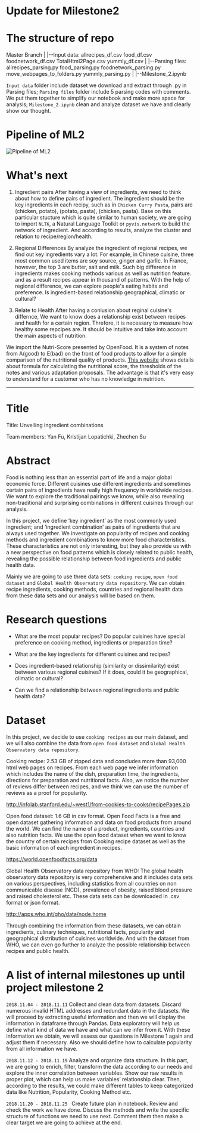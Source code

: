 # Update for Milestone2


# The structure of repo

Master Branch
|
|--Input data: allrecipes_df.csv food_df.csv  foodnetwork_df.csv  TotalHtml2Page.csv yummly_df.csv 
|
|--Parsing files: allrecipes_parsing.py  food_parsing.py  foodnetwork_parsing.py  move_webpages_to_folders.py yummly_parsing.py
|
|--Milestone_2.ipynb


`Input data` folder include dataset we download and extract through .py in Parsing files;
`Parsing files` folder include 5 parsing codes with comments. We put them together to simplify our notebook and make more space for analysis;
`Milestone_2.ipynb` clean and analyze dataset we have and clearly show our thought.

# Pipeline of ML2
![Pipeline of ML2](https://raw.githubusercontent.com/sting1000/img/master/Pipeline%20of%20Project%20Milestone%202.png)

# What's next

1. Ingredient pairs
After having a view of ingredients, we need to think about how to define pairs of ingredient. The ingredient should be the key ingredients in each recipy, such as in `Chicken Curry Pasta`, pairs are (chicken, potato), (potato, pasta), (chicken, pasta). Base on this particular stucture which is quite similar to human society, we are going to import `NLTK`, a Natural Language Toolkit or `pyvis.network` to build the network of ingredient. And according to results, analyze the cluster and relation to recipe/region/health. 

2. Regional Differences
By analyze the ingredient of regional recipes, we find out key ingredients vary a lot. For example, in Chinese cuisine, three most common used items are soy source, ginger and garlic. In France, however, the top 3 are butter, salt and milk. Such big difference in ingredients makes cooking methods various as well as nutrition feature. and as a result recipes appear in thousand of patterns. With the help of regional difference, we can explore people's eating habits and preference. Is ingredient-based relationship geographical, climatic or cultural?

3. Relate to Health
After having a conlusion about reginal cuisine's differnce, We want to know does a relationship exist between recipes and health for a certain region. Threfore, it is necessary to measure how healthy some repcipes are. It should be intuitive and take into account the main aspects of nutrition. 

We import the Nutri-Score presented by OpenFood. It is a system of notes from A(good) to E(bad) on the front of food products to allow for a simple comparison of the nutritional quality of products. [This website](https://fr.openfoodfacts.org/score-nutritionnel-experimental-france) shows details about formula for calculating the nutritional score, the thresholds of the notes and various adaptation proposals. The advantage is that it's very easy to understand for a customer who has no knowledge in nutrition.

---


# Title

Title: Unveiling ingredient combinations

Team members: Yan Fu, Kristijan Lopatichki, Zhechen Su

# Abstract

Food is nothing less than an essential part of life and a major global economic force. Different cuisines use different ingredients and sometimes certain pairs of ingredients have really high frequency in worldwide recipes. We want to explore the traditional pairings we know, while also revealing non-traditional and surprising combinations in different cuisines through our analysis. 

In this project, we define ‘key ingredient’ as the most commonly used ingredient; and ‘ingredient combination’ as pairs of ingredients that are always used together. We investigate on popularity of recipes and cooking methods and ingredient combinations to know more food characteristics. These characteristics are not only interesting, but they also provide us with a new perspective on food patterns which is closely related to public health, revealing the possible relationship between food ingredients and public health data.

Mainly we are going to use three data sets: `cooking recipe`, `open food dataset` and `Global Health Observatory data repository`. We can obtain recipe ingredients, cooking methods, countries and regional health data from these data sets and our analysis will be based on them.

# Research questions

* What are the most popular recipes? Do popular cuisines have special preference on cooking method, ingredients or preparation time?

* What are the key ingredients for different cuisines and recipes? 

* Does ingredient-based relationship (similarity or dissimilarity) exist between various regional cuisines? If it does, could it be geographical, climatic or cultural? 

* Can we find a relationship between regional ingredients and public health data?


# Dataset

In this project, we decide to use `cooking recipes` as our main dataset, and we will also combine the data from `open food dataset` and `Global Health Observatory data repository`. 

Cooking recipe: 2.53 GB of zipped data and concludes more than 93,000 html web pages on recipes. From each web page we infer information which includes the name of the dish, preparation time, the ingredients, directions for preparation and nutritional facts. Also, we notice the number of reviews differ between recipes, and we think we can use the number of reviews as a proof for popularity.

http://infolab.stanford.edu/~west1/from-cookies-to-cooks/recipePages.zip

Open food dataset: 1.6 GB in csv format. Open Food Facts is a free and open dataset gathering information and data on food products from around the world. We can find the name of a product, ingredients, countries and also nutrition facts. We use the open food dataset when we want to know the country of certain recipes from Cooking recipe dataset as well as the basic information of each ingredient in recipes. 

https://world.openfoodfacts.org/data

Global Health Observatory data repository from WHO: The global health observatory data repository is very comprehensive and it includes data sets on various perspectives, including statistics from all countries on non communicable disease (NCD), prevalence of obesity, raised blood pressure and raised cholesterol etc. These data sets can be downloaded in .csv format or json format. 

http://apps.who.int/gho/data/node.home

Through combining the information from these datasets, we can obtain ingredients, culinary techniques, nutritional facts, popularity and geographical distribution of cuisines worldwide. And with the dataset from WHO, we can even go further to analyze the possible relationship between recipes and public health.

# A list of internal milestones up until project milestone 2

`2018.11.04 - 2018.11.11` 
Collect and clean data from datasets. Discard numerous invalid HTML addresses and redundant data in the datasets. We will proceed by extracting useful information and then we will display the information in dataframe through Pandas. Data exploratory will help us define what kind of data we have and what can we infer from it. With these information we obtain, we will assess our questions in Milestone 1 again and adjust them if necessary. Also we should define how to calculate popularity from all information we have.

`2018.11.12 - 2018.11.19`
Analyze and organize data structure. In this part, we are going to enrich, filter, transform the data according to our needs and explore the inner correlation between variables. Show our raw results in proper plot, which can help us make variables’ relationship clear. Then, according to the results, we could make different tables to keep categorized data like Nutrition, Popularity, Cooking Method etc.
  
`2018.11.20 - 2018.11.25 `
Create future plan in notebook. Review and check the work we have done. Discuss the methods and write the specific structure of functions we need to use next. Comment them then make a clear target we are going to achieve at the end.
